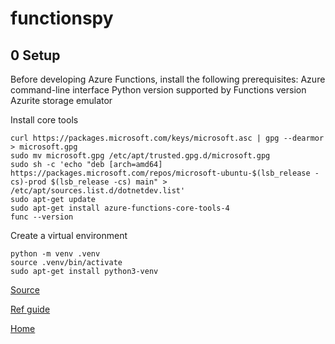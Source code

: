 # functionspy

## 0 Setup
Before developing Azure Functions, install the following prerequisites:
Azure command-line interface
Python version supported by Functions version
Azurite storage emulator

Install core tools
```
curl https://packages.microsoft.com/keys/microsoft.asc | gpg --dearmor > microsoft.gpg
sudo mv microsoft.gpg /etc/apt/trusted.gpg.d/microsoft.gpg
sudo sh -c 'echo "deb [arch=amd64] https://packages.microsoft.com/repos/microsoft-ubuntu-$(lsb_release -cs)-prod $(lsb_release -cs) main" > /etc/apt/sources.list.d/dotnetdev.list'
sudo apt-get update
sudo apt-get install azure-functions-core-tools-4
func --version
```

Create a virtual environment
```
python -m venv .venv
source .venv/bin/activate
sudo apt-get install python3-venv
```

[Source](https://learn.microsoft.com/azure/azure-functions/create-first-function-cli-python)

[Ref guide](https://learn.microsoft.com/azure/azure-functions/functions-reference-python)

[Home](../README.md)
